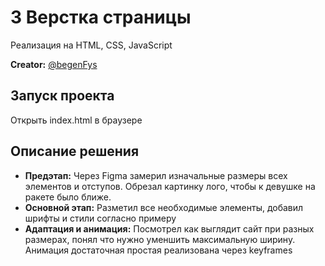# 3 Верстка страницы

Реализация на HTML, CSS, JavaScript

**Creator:** [@begenFys](https://t.me/begenFys)

## Запуск проекта
Открыть index.html в браузере

## Описание решения
- **Предэтап:** Через Figma замерил изначальные размеры всех элементов и отступов. Обрезал картинку лого, чтобы к девушке на ракете было ближе.
- **Основной этап:** Разметил все необходимые элементы, добавил шрифты и стили согласно примеру
- **Адаптация и анимация:** Посмотрел как выглядит сайт при разных размерах, понял что нужно уменшить максимальную ширину. Анимация достаточная простая реализована через keyframes
